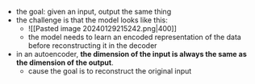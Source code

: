 - the goal: given an input, output the same thing
- the challenge is that the model looks like this:
	- ![[Pasted image 20240129215242.png|400]]
	- the model needs to learn an encoded representation of the data before reconstructing it in the decoder
- in an autoencoder, **the dimension of the input is always the same as the dimension of the output**.
	- cause the goal is to reconstruct the original input